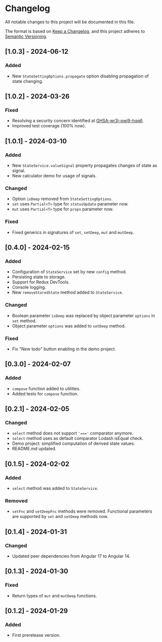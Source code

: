 # Changelog

All notable changes to this project will be documented in this file.

The format is based on [Keep a Changelog](https://keepachangelog.com/en/1.0.0/),
and this project adheres to [Semantic
Versioning](https://semver.org/spec/v2.0.0.html).

## [1.0.3] - 2024-06-12

### Added

- New `StateSettingOptions.propagate` option disabling propagation of state
  changing.

## [1.0.2] - 2024-03-26

### Fixed

- Resolving a security concern identified at
  [GHSA-wr3j-pwj9-hqq6](https://github.com/advisories/GHSA-wr3j-pwj9-hqq6).
- Improved test coverage (100% now).

## [1.0.1] - 2024-03-10

### Added

- New `StateService.valueSignal` property propagates changes of state as signal.
- New calculator demo for usage of signals.

### Changed

- Option `isDeep` removed from `StateSettingOptions`.
- `set` uses `Partial<T>` type for `statusUpdate` parameter now.
- `mut` uses `Partial<T>` type for `props` parameter now.

### Fixed

- Fixed generics in signatures of `set`, `setDeep`, `mut` and `mutDeep`.

## [0.4.0] - 2024-02-15

### Added

- Configuration of `StateService` set by new `config` method.
- Persisting state to storage.
- Support for Redux DevTools.
- Console logging.
- New `removeStoredState` method added to `StateService`.

### Changed

- Boolean parameter `isDeep` was replaced by object parameter `options` in `set`
  method.
- Object parameter `options` was added to `setDeep` method.

### Fixed

- Fix "New todo" button enabling in the demo project.

## [0.3.0] - 2024-02-07

### Added

- `compose` function added to utilities.
- Added tests for `compose` function.

## [0.2.1] - 2024-02-05

### Changed

- `select` method does not support `'==='` comparator anymore.
- `select` method uses as default comparator Lodash isEqual check.
- Demo project: simplified computation of derived state values.
- README.md updated.

## [0.1.5] - 2024-02-02

### Added

- `select` method was added to `StateService`.

### Removed

- `setFnc` and `setDeepFnc` methods were removed. Functional parameters are
  supported by `set` and `setDeep` methods now.

## [0.1.4] - 2024-01-31

### Changed

- Updated peer dependencies from Angular 17 to Angular 14.

## [0.1.3] - 2024-01-30

### Fixed

- Return types of `mut` and `mutDeep` functions.

## [0.1.2] - 2024-01-29

### Added

- First prerelease version.
